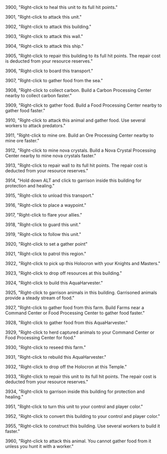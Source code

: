 ﻿3900, "Right-click to heal this unit to its full hit points."

3901, "Right-click to attack this unit."

3902, "Right-click to attack this building."

3903, "Right-click to attack this wall."

3904, "Right-click to attack this ship."

3905, "Right-click to repair this building to its full hit points. The repair cost is deducted from your resource reserves."

3906, "Right-click to board this transport."

3907, "Right-click to gather food from the sea."

3908, "Right-click to collect carbon. Build a Carbon Processing Center nearby to collect carbon faster."

3909, "Right-click to gather food. Build a Food Processing Center nearby to gather food faster."

3910, "Right-click to attack this animal and gather food. Use several workers to attack predators."

3911, "Right-click to mine ore. Build an Ore Processing Center nearby to mine ore faster."

3912, "Right-click to mine nova crystals. Build a Nova Crystal Processing Center nearby to mine nova crystals faster."

3913, "Right-click to repair wall to its full hit points. The repair cost is deducted from your resource reserves."

3914, "Hold down ALT and click to garrison inside this building for protection and healing."

3915, "Right-click to unload this transport."

3916, "Right-click to place a waypoint."

3917, "Right-click to flare your allies."

3918, "Right-click to guard this unit."

3919, "Right-click to follow this unit."

3920, "Right-click to set a gather point"

3921, "Right-click to patrol this region."

3922, "Right-click to pick up this Holocron with your Knights and Masters."

3923, "Right-click to drop off resources at this building."

3924, "Right-click to build this AquaHarvester."

3925, "Right-click to garrison animals in this building.  Garrisoned animals provide a steady stream of food."

3927, "Right-click to gather food from this farm. Build Farms near a Command Center or Food Processing Center to gather food faster."

3928, "Right-click to gather food from this AquaHarvester."

3929, "Right-click to herd captured animals to your Command Center or Food Processing Center for food."

3930, "Right-click to reseed this farm."

3931, "Right-click to rebuild this AquaHarvester."

3932, "Right-click to drop off the Holocron at this Temple."

3933, "Right-click to repair this unit to its full hit points. The repair cost is deducted from your resource reserves."

3934, "Right-click to garrison inside this building for protection and healing."

3951, "Right-click to turn this unit to your control and player color."

3952, "Right-click to convert this building to your control and player color."

3955, "Right-click to construct this building. Use several workers to build it faster."

3960, "Right-click to attack this animal. You cannot gather food from it unless you hunt it with a worker."

